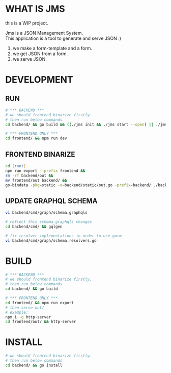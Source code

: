 # WHAT IS JMS

this is a WIP project.

Jms is a JSON Management System.   
This application is a tool to generate and serve JSON :)

1. we make a form-template and a form.
2. we get JSON from a form.
3. we serve JSON.

# DEVELOPMENT

## RUN

```zsh
# *** BACKEND ***
# we should frontend binarize firstly.
# then run below commands
cd backend/ && go build && ((./jms init && ./jms start --open) || ./jms start --open)

# *** FRONTEND ONLY ***
cd frontend/ && npm run dev
```

## FRONTEND BINARIZE

```zsh
cd [root]
npm run export --prefix frontend && 
rm -rf backend/out &&
mv frontend/out backend/ &&
go-bindata -pkg=static -o=backend/static/out.go -prefix=backend/ ./backend/out/...
```

## UPDATE GRAPHQL SCHEMA
```zsh
vi backend/cmd/graph/schema.graphqls

# reflect this schema.graphqls changes
cd backend/cmd/ && gqlgen

# fix resolver implementations in order to use gorm
vi backend/cmd/graph/schema.resolvers.go
```

# BUILD

```zsh
# *** BACKEND ***
# we should frontend binarize firstly.
# then run below commands
cd backend/ && go build

# *** FRONTEND ONLY ***
cd frontend/ && npm run export
# then serve out/
# example:
npm i -g http-server
cd frontend/out/ && http-server
```

# INSTALL

```zsh
# we should frontend binarize firstly.
# then run below commands
cd backend/ && go install
```
